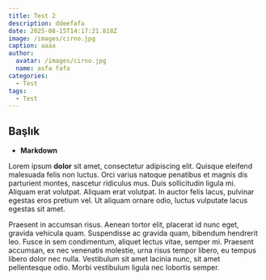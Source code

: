 ```yaml
---
title: Test 2
description: ddeefafa
date: 2025-08-15T14:17:21.818Z
image: /images/cirno.jpg
caption: aaaa
author:
  avatar: /images/cirno.jpg
  name: asfa fafa
categories:
  - Test
tags:
  - Test
---
```

## Başlık

- **Markdown**


Lorem ipsum **dolor** sit amet, consectetur adipiscing elit. Quisque eleifend malesuada felis non luctus. Orci varius natoque penatibus et magnis dis parturient montes, nascetur ridiculus mus. Duis sollicitudin ligula mi. Aliquam erat volutpat. Aliquam erat volutpat. In auctor felis lacus, pulvinar egestas eros pretium vel. Ut aliquam ornare odio, luctus vulputate lacus egestas sit amet.

Praesent in accumsan risus. Aenean tortor elit, placerat id nunc eget, gravida vehicula quam. Suspendisse ac gravida quam, bibendum hendrerit leo. Fusce in sem condimentum, aliquet lectus vitae, semper mi. Praesent accumsan, ex nec venenatis molestie, urna risus tempor libero, eu tempus libero dolor nec nulla. Vestibulum sit amet lacinia nunc, sit amet pellentesque odio. Morbi vestibulum ligula nec lobortis semper.
